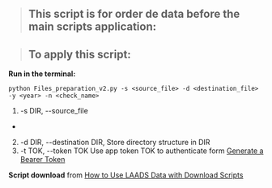 >## This script is for order de data  before the main scripts application:


>## To apply this script:
**Run in the terminal:**

    python Files_preparation_v2.py -s <source_file> -d <destination_file> -y <year> -n <check_name>
1. -s DIR, --source_file
- 
2. -d DIR, --destination DIR, Store directory structure in DIR
3. -t TOK, --token TOK   Use app token TOK to authenticate form [Generate a Bearer Token](https://urs.earthdata.nasa.gov/users/)

**Script download** from [How to Use LAADS Data with Download Scripts](https://ladsweb.modaps.eosdis.nasa.gov/tools-and-services/data-download-scripts/#python)